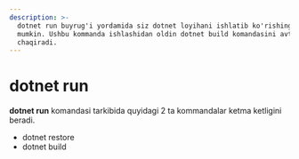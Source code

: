 ```yaml
---
description: >-
  dotnet run buyrug'i yordamida siz dotnet loyihani ishlatib ko'rishingiz
  mumkin. Ushbu kommanda ishlashidan oldin dotnet build komandasini avtomatik
  chaqiradi.
---
```


# dotnet run

**dotnet run** komandasi tarkibida quyidagi 2 ta kommandalar ketma ketligini beradi.
  - dotnet restore
  - dotnet build
  

